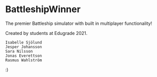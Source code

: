 # BattleshipWinner

The premier Battleship simulator with built in multiplayer functionality! 

Created by students at Edugrade 2021. 
```
Isabelle Sjölund
Jesper Johansson
Sara Nilsson
Jonas Everettson
Rasmus Wahlström
```

:)
